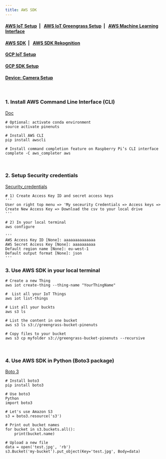 ```yaml
---
title: AWS SDK
---
```



####  [AWS IoT Setup](https://dujm.github.io/Iot_EdgeComputing/aws_iot)&nbsp;  | &nbsp;   [AWS IoT Greengrass Setup](https://dujm.github.io/Iot_EdgeComputing/aws_iot_greengrass)&nbsp;  | &nbsp;   [AWS Machine Learning Interface](https://dujm.github.io/Iot_EdgeComputing/aws_ml)

#### [AWS SDK](https://dujm.github.io/Iot_EdgeComputing/aws_sdk_cli)&nbsp;  | &nbsp; [AWS SDK Rekognition](https://dujm.github.io/Iot_EdgeComputing/aws_sdk_reko)

#### [GCP IoT Setup](https://dujm.github.io/Iot_EdgeComputing/gcp_iot)

#### [GCP SDK Setup](https://dujm.github.io/Iot_EdgeComputing/gcp_sdk)

#### [Device: Camera Setup](https://dujm.github.io/Iot_EdgeComputing/device_cam)

<br>

### 1. Install AWS Command Line Interface (CLI)
[Doc](https://aws.amazon.com/cli/)

```
# Optional: activate conda environment
source activate pinenuts

# Install AWS CLI
pip install awscli

# Install command completion feature on Raspberry Pi’s CLI interface
complete -C aws_completer aws
```

<br>

### 2. Setup Security credentials

[Security_credentials](
https://console.aws.amazon.com/iam/home?region=eu-west-1#/security_credentials) 

```
# 1) Create Access Key ID and secret access keys
'''
User on right top menu => 'My seceurity Credentials => Access keys => Create New Access Key => Download the csv to your local drive 
'''

# 2) In your local terminal 
aws configure

'''
AWS Access Key ID [None]: aaaaaaaaaaaaaa
AWS Secret Access Key [None]: aaaaaaaaaa
Default region name [None]: eu-west-1
Default output format [None]: json
'''
```

### 3. Use AWS SDK in your local terminal

```
# Create a new Thing 
aws iot create-thing --thing-name "YourThingName" 

#  List all your IoT Things
aws iot list-things

# List all your buckts
aws s3 ls 

# List the content in one bucket
aws s3 ls s3://greengrass-bucket-pinenuts

# Copy files to your bucket
aws s3 cp myfolder s3://greengrass-bucket-pinenuts --recursive
``` 


<br>

### 4. Use AWS SDK in Python (Boto3 package)

[Boto 3](https://boto3.amazonaws.com/v1/documentation/api/latest/guide/quickstart.html#installation)

```
# Install boto3
pip install boto3

# Use boto3
Python
import boto3

# Let's use Amazon S3
s3 = boto3.resource('s3')

# Print out bucket names
for bucket in s3.buckets.all():
    print(bucket.name)

# Upload a new file
data = open('test.jpg', 'rb')
s3.Bucket('my-bucket').put_object(Key='test.jpg', Body=data)
```


